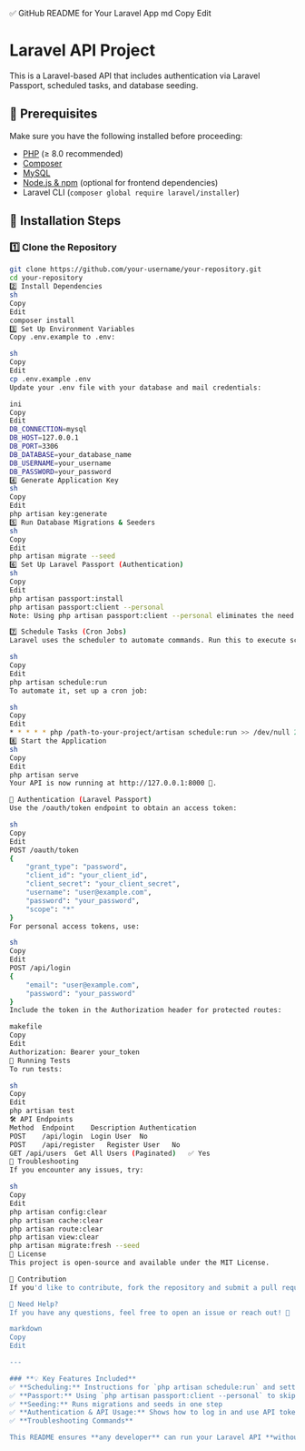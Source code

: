 ✅ GitHub README for Your Laravel App
md
Copy
Edit
# Laravel API Project

This is a Laravel-based API that includes authentication via Laravel Passport, scheduled tasks, and database seeding.

## 📌 Prerequisites

Make sure you have the following installed before proceeding:

- [PHP](https://www.php.net/downloads.php) (≥ 8.0 recommended)
- [Composer](https://getcomposer.org/download/)
- [MySQL](https://dev.mysql.com/downloads/)
- [Node.js & npm](https://nodejs.org/en/download/) (optional for frontend dependencies)
- Laravel CLI (`composer global require laravel/installer`)

## 🚀 Installation Steps

### 1️⃣ **Clone the Repository**
```sh
git clone https://github.com/your-username/your-repository.git
cd your-repository
2️⃣ Install Dependencies
sh
Copy
Edit
composer install
3️⃣ Set Up Environment Variables
Copy .env.example to .env:

sh
Copy
Edit
cp .env.example .env
Update your .env file with your database and mail credentials:

ini
Copy
Edit
DB_CONNECTION=mysql
DB_HOST=127.0.0.1
DB_PORT=3306
DB_DATABASE=your_database_name
DB_USERNAME=your_username
DB_PASSWORD=your_password
4️⃣ Generate Application Key
sh
Copy
Edit
php artisan key:generate
5️⃣ Run Database Migrations & Seeders
sh
Copy
Edit
php artisan migrate --seed
6️⃣ Set Up Laravel Passport (Authentication)
sh
Copy
Edit
php artisan passport:install
php artisan passport:client --personal
Note: Using php artisan passport:client --personal eliminates the need to re-install Passport.

7️⃣ Schedule Tasks (Cron Jobs)
Laravel uses the scheduler to automate commands. Run this to execute scheduled tasks manually:

sh
Copy
Edit
php artisan schedule:run
To automate it, set up a cron job:

sh
Copy
Edit
* * * * * php /path-to-your-project/artisan schedule:run >> /dev/null 2>&1
8️⃣ Start the Application
sh
Copy
Edit
php artisan serve
Your API is now running at http://127.0.0.1:8000 🚀.

🔑 Authentication (Laravel Passport)
Use the /oauth/token endpoint to obtain an access token:

sh
Copy
Edit
POST /oauth/token
{
    "grant_type": "password",
    "client_id": "your_client_id",
    "client_secret": "your_client_secret",
    "username": "user@example.com",
    "password": "your_password",
    "scope": "*"
}
For personal access tokens, use:

sh
Copy
Edit
POST /api/login
{
    "email": "user@example.com",
    "password": "your_password"
}
Include the token in the Authorization header for protected routes:

makefile
Copy
Edit
Authorization: Bearer your_token
🔄 Running Tests
To run tests:

sh
Copy
Edit
php artisan test
🛠 API Endpoints
Method	Endpoint	Description	Authentication
POST	/api/login	Login User	No
POST	/api/register	Register User	No
GET	/api/users	Get All Users (Paginated)	✅ Yes
🔧 Troubleshooting
If you encounter any issues, try:

sh
Copy
Edit
php artisan config:clear
php artisan cache:clear
php artisan route:clear
php artisan view:clear
php artisan migrate:fresh --seed
📜 License
This project is open-source and available under the MIT License.

🎯 Contribution
If you'd like to contribute, fork the repository and submit a pull request. 🙌

📩 Need Help?
If you have any questions, feel free to open an issue or reach out! 🚀

markdown
Copy
Edit

---

### **💡 Key Features Included**
✅ **Scheduling:** Instructions for `php artisan schedule:run` and setting up cron jobs  
✅ **Passport:** Using `php artisan passport:client --personal` to skip re-installation  
✅ **Seeding:** Runs migrations and seeds in one step  
✅ **Authentication & API Usage:** Shows how to log in and use API tokens  
✅ **Troubleshooting Commands**  

This README ensures **any developer** can run your Laravel API **without confusion**. 🚀 Let me know if
